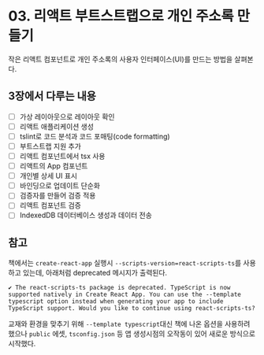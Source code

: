 # 03. 리액트 부트스트랩으로 개인 주소록 만들기

작은 리액트 컴포넌트로 개인 주소록의 사용자 인터페이스(UI)를 만드는 방법을 살펴본다.

## 3장에서 다루는 내용

- [ ] 가상 레이아웃으로 레이아웃 확인
- [ ] 리액트 애플리케이션 생성
- [ ] tslint로 코드 분석과 코드 포매팅(code formatting)
- [ ] 부트스트랩 지원 추가
- [ ] 리액트 컴포넌트에서 tsx 사용
- [ ] 리액트의 App 컴포넌트
- [ ] 개인별 상세 UI 표시
- [ ] 바인딩으로 업데이트 단순화
- [ ] 검증자를 만들어 검증 적용
- [ ] 리액트 컴포넌트 검증
- [ ] IndexedDB 데이터베이스 생성과 데이터 전송

## 참고

책에서는 `create-react-app` 실행시 `--scripts-version=react-scripts-ts`를 사용하고 있는데, 아래처럼 deprecated 메시지가 출력된다.

```text
✔ The react-scripts-ts package is deprecated. TypeScript is now supported natively in Create React App. You can use the --template typescript option instead when generating your app to include TypeScript support. Would you like to continue using react-scripts-ts?
```

교재와 환경을 맞추기 위해 `--template typescript`대신 책에 나온 옵션을 사용하려 했으나 `public` 에셋, `tsconfig.json` 등 앱 생성시점의 오작동이 있어 새로운 방식으로 시작했다.
